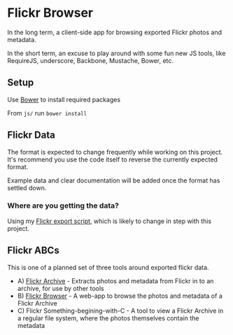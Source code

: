 # Flickr Browser

In the long term, a client-side app for browsing exported Flickr photos and metadata.

In the short term, an excuse to play around with some fun new JS tools, like RequireJS, underscore, Backbone, Mustache, Bower, etc.

## Setup

Use [Bower](http://twitter.github.com/bower/) to install required packages 

From `js/` run `bower install`

## Flickr Data

The format is expected to change frequently while working on this project. It's recommend you use the code itself to reverse the currently expected format.

Example data and clear documentation will be added once the format has settled down.

### Where are you getting the data?

Using my [Flickr export script](https://github.com/dsingleton/flickr-backup), which is likely to change in step with this project.

## Flickr ABCs

This is one of a planned set of three tools around exported flickr data.

* A) [Flickr Archive](https://github.com/dsingleton/flickr-archive) - Extracts photos and metadata from Flickr in to an archive, for use by other tools
* B) [Flickr Browser](https://github.com/dsingleton/flickr-browser) - A web-app to browse the photos and metadata of a Flickr Archive
* C) Flickr Something-begining-with-C - A tool to view a Flickr Archive in a regular file system, where the photos themselves contain the metadata
